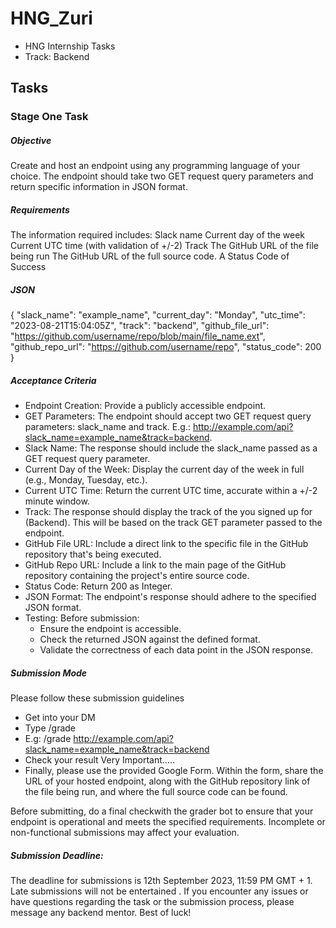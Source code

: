 # HNG_Zuri
* HNG Internship Tasks
* Track: Backend

## Tasks

### Stage One Task
##### Objective

Create and host an endpoint using any programming language of your choice.
The endpoint should take two GET request query parameters and return specific information in JSON format.

##### Requirements
The information required includes:
Slack name
Current day of the week
Current UTC time (with validation of +/-2)
Track
The GitHub URL of the file being run
The GitHub URL of the full source code.
A  Status Code of Success

##### JSON
{
  "slack_name": "example_name",
  "current_day": "Monday",
  "utc_time": "2023-08-21T15:04:05Z",
  "track": "backend",
  "github_file_url": "https://github.com/username/repo/blob/main/file_name.ext",
  "github_repo_url": "https://github.com/username/repo",
  "status_code": 200
}

##### Acceptance Criteria
* Endpoint Creation: Provide a publicly accessible endpoint.
* GET Parameters: The endpoint should accept two GET request query parameters: slack_name and track.
       E.g.: http://example.com/api?slack_name=example_name&track=backend.
* Slack Name: The response should include the slack_name passed as a GET request query parameter.
* Current Day of the Week: Display the current day of the week in full (e.g., Monday, Tuesday, etc.).
* Current UTC Time: Return the current UTC time, accurate within a +/-2 minute window.
* Track: The response should display the track of the you signed up for (Backend). This will be based on the track GET parameter passed to the endpoint.
* GitHub File URL: Include a direct link to the specific file in the GitHub repository that's being executed.
* GitHub Repo URL: Include a link to the main page of the GitHub repository containing the project's entire source code.
* Status Code: Return 200 as Integer.
* JSON Format: The endpoint's response should adhere to the specified JSON format.
* Testing: Before submission:
  * Ensure the endpoint is accessible.
  * Check the returned JSON against the defined format.
  * Validate the correctness of each data point in the JSON response.
  
##### Submission Mode

Please follow these submission guidelines
* Get into your DM
* Type /grade <your-api-endpoint-url-with-the-query-parameters>
* E.g: /grade http://example.com/api?slack_name=example_name&track=backend
* Check your result
                                                                  Very Important.....
* Finally, please use the provided Google Form. Within the form, share the URL of your hosted endpoint, along with the GitHub repository link of the file being run, and where the full source code can be found.

Before submitting, do a final checkwith the grader bot to ensure that your endpoint is operational and meets the specified requirements. Incomplete or non-functional submissions may affect your evaluation.

##### Submission Deadline:
  The deadline for submissions is 12th September 2023, 11:59 PM GMT + 1.
  Late submissions will not be entertained .
  If you encounter any issues or have questions regarding the task or the submission process, please message any backend mentor.
  Best of luck!

